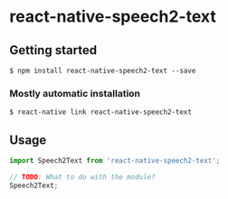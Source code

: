 # react-native-speech2-text

## Getting started

`$ npm install react-native-speech2-text --save`

### Mostly automatic installation

`$ react-native link react-native-speech2-text`

## Usage
```javascript
import Speech2Text from 'react-native-speech2-text';

// TODO: What to do with the module?
Speech2Text;
```
